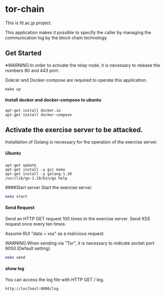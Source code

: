 # tor-chain

This is fit.ac.jp project.

This application makes it possible to specify the caller by managing the communication log by the block chain technology

## Get Started
※WARNING:In order to activate the relay node, it is necessary to release the numbers 80 and 443 port.

Dokcer and Docker-compose are required to operate this application.

```$xslt
make up
```

#### Install docker and docker-compose to ubuntu
```$xslt
apt-get install docker.io
apt-get install docker-compose
```

## Activate the exercise server to be attacked.
Installation of Golang is necessary for the operation of the exercise server.


##### Ubuntu
```$xslt
apt-get update
apt-get install -y gcc make
apt-get install -y golang-1.10
/usr/lib/go-1.10/bin/go help
```

####Start server
Start the exercise server.
```.sh
make start
```

#### Send Request
Send an HTTP GET request 100 times to the exercise server.
Send XSS request once every ten times.

Assume RUI "data = xss" as a malicious request.

WARNING:When sending via "Tor", it is necessary to indicate socket port 9050.(Default setting)
```.sh
make send
```
#### show log
You can access the log file with HTTP GET / log.
```.sh
http://loclhost:8000/log
```
